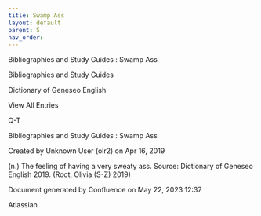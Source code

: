 ```yaml
---
title: Swamp Ass
layout: default
parent: S
nav_order:
---
```


Bibliographies and Study Guides : Swamp Ass

Bibliographies and Study Guides

Dictionary of Geneseo English

View All Entries

Q-T

Bibliographies and Study Guides : Swamp Ass

Created by  Unknown User (olr2) on Apr 16, 2019

(n.) The feeling of having a very sweaty ass. Source: Dictionary of Geneseo English 2019. (Root, Olivia (S-Z) 2019)

Document generated by Confluence on May 22, 2023 12:37

Atlassian
